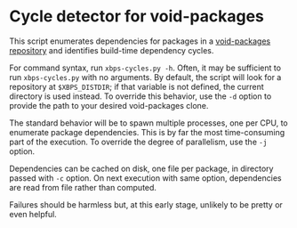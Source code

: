 # Cycle detector for void-packages

This script enumerates dependencies for packages in a
[void-packages repository](https://github.com/void-linux/void-packages)
and identifies build-time dependency cycles.

For command syntax, run `xbps-cycles.py -h`. Often, it may be sufficient to run
`xbps-cycles.py` with no arguments. By default, the script will look for a
repository at `$XBPS_DISTDIR`; if that variable is not defined, the current
directory is used instead. To override this behavior, use the `-d` option to
provide the path to your desired void-packages clone.

The standard behavior will be to spawn multiple processes, one per CPU, to
enumerate package dependencies. This is by far the most time-consuming part of
the execution. To override the degree of parallelism, use the `-j` option.

Dependencies can be cached on disk, one file per package, in directory
passed with `-c` option. On next execution with same option, dependencies are
read from file rather than computed.

Failures should be harmless but, at this early stage, unlikely to be pretty or
even helpful.
